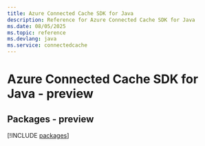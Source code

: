 ```yaml
---
title: Azure Connected Cache SDK for Java
description: Reference for Azure Connected Cache SDK for Java
ms.date: 08/05/2025
ms.topic: reference
ms.devlang: java
ms.service: connectedcache
---
```

# Azure Connected Cache SDK for Java - preview
## Packages - preview
[!INCLUDE [packages](connected-cache-index.md)]